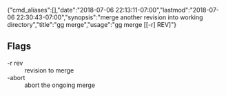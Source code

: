 {"cmd_aliases":[],"date":"2018-07-06 22:13:11-07:00","lastmod":"2018-07-06 22:30:43-07:00","synopsis":"merge another revision into working directory","title":"gg merge","usage":"gg merge [[-r] REV]"}

## Flags

<dl class="flag_list">
	<dt>-r rev</dt>
	<dd>revision to merge</dd>
	<dt>-abort</dt>
	<dd>abort the ongoing merge</dd>
</dl>
